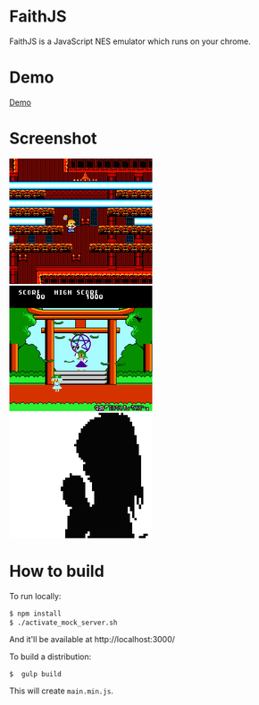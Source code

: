# FaithJS
FaithJS is a JavaScript NES emulator which runs on your chrome.

# Demo
[Demo](http://sairoutine.github.io/faithjs/public/)

# Screenshot
![](public/image/screenshot1.png)
![](public/image/screenshot2.png)
![](public/image/screenshot3.png)


# How to build
To run locally:
```
$ npm install
$ ./activate_mock_server.sh
```
And it'll be available at http://localhost:3000/

To build a distribution:
```
$  gulp build
```
This will create `main.min.js`.
